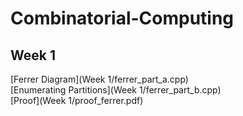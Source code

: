 # Combinatorial-Computing
## Week 1
[Ferrer Diagram](Week 1/ferrer_part_a.cpp)  
[Enumerating Partitions](Week 1/ferrer_part_b.cpp)  
[Proof](Week 1/proof_ferrer.pdf)
